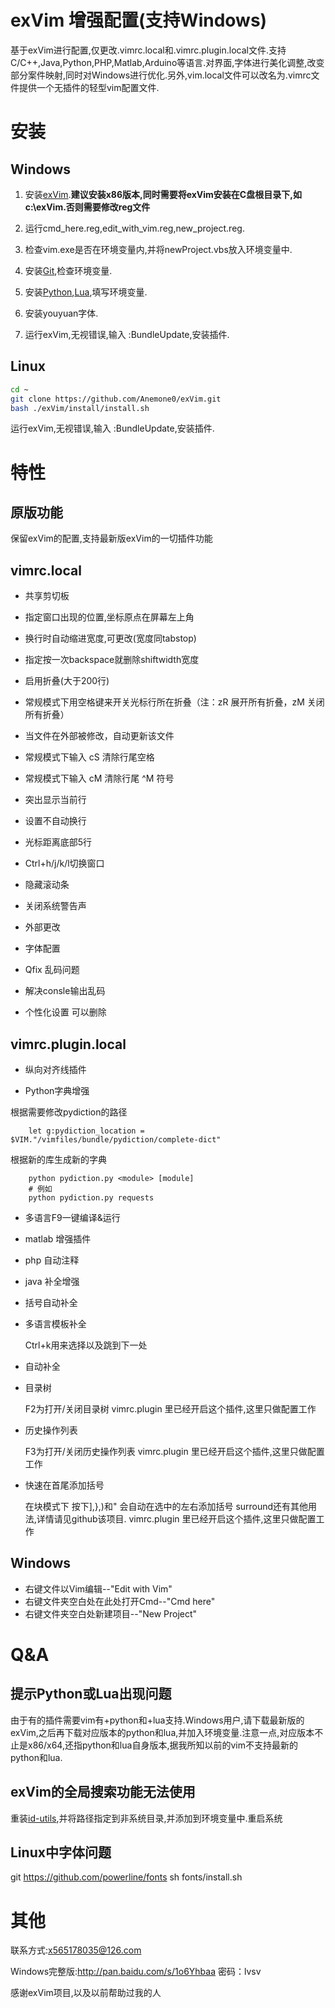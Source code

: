 # exVim 增强配置(支持Windows)
基于exVim进行配置,仅更改.vimrc.local和.vimrc.plugin.local文件.支持C/C++,Java,Python,PHP,Matlab,Arduino等语言.对界面,字体进行美化调整,改变部分案件映射,同时对Windows进行优化.另外,vim.local文件可以改名为.vimrc文件提供一个无插件的轻型vim配置文件.

# 安装
## Windows
1. 安装[exVim](https://github.com/vim/vim-win3c2-installer/releases).**建议安装x86版本,同时需要将exVim安装在C盘根目录下,如c:\exVim.否则需要修改reg文件**

2. 运行cmd_here.reg,edit_with_vim.reg,new_project.reg.

3. 检查vim.exe是否在环境变量内,并将newProject.vbs放入环境变量中.

4. 安装[Git](http://git-scm.com/download/),检查环境变量.

5. 安装[Python](https://www.python.org/),[Lua](http://www.lua.org/download.html),填写环境变量.

6. 安装youyuan字体.

7. 运行exVim,无视错误,输入 :BundleUpdate,安装插件.

## Linux
```bash
cd ~
git clone https://github.com/Anemone0/exVim.git
bash ./exVim/install/install.sh
```

运行exVim,无视错误,输入 :BundleUpdate,安装插件.

# 特性
## 原版功能

保留exVim的配置,支持最新版exVim的一切插件功能

## vimrc.local

* 共享剪切板

* 指定窗口出现的位置,坐标原点在屏幕左上角

* 换行时自动缩进宽度,可更改(宽度同tabstop)

* 指定按一次backspace就删除shiftwidth宽度

* 启用折叠(大于200行)

* 常规模式下用空格键来开关光标行所在折叠（注：zR 展开所有折叠，zM 关闭所有折叠）

* 当文件在外部被修改，自动更新该文件

* 常规模式下输入 cS 清除行尾空格

* 常规模式下输入 cM 清除行尾 ^M 符号

* 突出显示当前行

* 设置不自动换行

* 光标距离底部5行

* Ctrl+h/j/k/l切换窗口

* 隐藏滚动条

* 关闭系统警告声

* 外部更改

* 字体配置

* Qfix 乱码问题

* 解决consle输出乱码

* 个性化设置 可以删除

## vimrc.plugin.local
* 纵向对齐线插件

* Python字典增强

根据需要修改pydiction的路径

        let g:pydiction_location = $VIM."/vimfiles/bundle/pydiction/complete-dict"
根据新的库生成新的字典

        python pydiction.py <module> [module]
        # 例如
        python pydiction.py requests
* 多语言F9一键编译&运行

* matlab 增强插件

* php 自动注释

* java 补全增强

* 括号自动补全

* 多语言模板补全

    Ctrl+k用来选择以及跳到下一处

* 自动补全

* 目录树

    F2为打开/关闭目录树
    vimrc.plugin 里已经开启这个插件,这里只做配置工作

* 历史操作列表

    F3为打开/关闭历史操作列表
    vimrc.plugin 里已经开启这个插件,这里只做配置工作

* 快速在首尾添加括号

    在块模式下 按下],},)和" 会自动在选中的左右添加括号
    surround还有其他用法,详情请见github该项目.
    vimrc.plugin 里已经开启这个插件,这里只做配置工作

## Windows
* 右键文件以Vim编辑--"Edit with Vim"
* 右键文件夹空白处在此处打开Cmd--"Cmd here"
* 右键文件夹空白处新建项目--"New Project"


# Q&A
## 提示Python或Lua出现问题
由于有的插件需要vim有+python和+lua支持.Windows用户,请下载最新版的exVim,之后再下载对应版本的python和lua,并加入环境变量.注意一点,对应版本不止是x86/x64,还指python和lua自身版本,据我所知以前的vim不支持最新的python和lua.
## exVim的全局搜索功能无法使用
重装[id-utils](http://gnuwin32.sourceforge.net/packages/id-utils.htm),并将路径指定到非系统目录,并添加到环境变量中.重启系统
## Linux中字体问题
git https://github.com/powerline/fonts
sh fonts/install.sh

# 其他
联系方式:x565178035@126.com

Windows完整版:http://pan.baidu.com/s/1o6Yhbaa 密码：lvsv

感谢exVim项目,以及以前帮助过我的人
